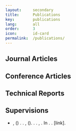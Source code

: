 ```yaml
---
layout:     secondary
title:      Publications
key:        publications
lang:       all
order:      3
icon:       id-card
permalink:  /publications/
---
```


<bibtex src="/abel.bib"></bibtex>

<div class="bibtex_structure">
<div class="sections bibtextypekey">

  <div class="section @article">
  <h2> Journal Articles </h2>

  <div class="sort year" extra="DESC number">
  <div class="templates"></div>
  </div>
  </div>

  <div class="section @inproceedings">
  <h2> Conference Articles </h2>

  <div class="sort year" extra="DESC number">
  <div class="templates"></div>
  </div>
  </div>

  <div class="section @techreport">
  <h2> Technical Reports </h2>

  <div class="sort year" extra="DESC number">
  <div class="templates"></div>
  </div>
  </div>

  <div class="section @unpublished">
  <h2> Supervisions </h2>

  <div class="sort year" extra="DESC number">
  <div class="templates"></div>
  </div>
  </div>

</div>
</div>

<div id="bibtex_display">
<div class="bibtex_template">
  <ul><li>
  <div class="if author">
    <span class="author"></span>,
    <span class="if year"> (<span class="year"></span>) </span>.
    <strong><span class="title"></span></strong>.
    <span class="if journal">
        <span class="journal"></span>,
        <span class="if volume">
            <span class="if number">
                <span class="volume"></span>(<span class="number"></span>).
            </span>
            <span class="if !number">
                <span class="volume"></span>.
            </span>
        </span>
        <span class="if pages"><span class="pages"></span>.</span>
    </span>
    <span class="if institution">
        <span class="type"></span>
        <span class="number"></span>
        <span class="address"></span>,
        <span class="institution"></span>.
    </span>
    <span class="if booktitle">
        In <span class="booktitle"></span>.
    </span>
    <span class="if doi">
        <a class="url"><span class="doi"></span></a>.
    </span>
    <span class="if !doi"><span class="if url">
        <a class="url">[link]</a>.
    </span></span>
  </div>
  </li></ul>
</div>
</div>
